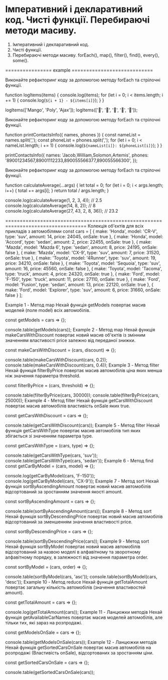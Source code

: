 # Імперативний і декларативний код. Чисті функції. Перебираючі методи масиву.

1. Імперативний і декларативний код.
2. Чисті функції.
3. Перебираючі методи масиву. forEach(), map(), filter(), find(), every(), some().

================ example ============================

<!--======================= Example 1 - Метод forEach ========================== -->

Виконайте рефакторинг коду за допомогою методу forEach та стрілочні функції.

function logItems(items) { console.log(items); for (let i = 0; i < items.length; i += 1) {
console.log(`${i + 1} - ${items[i]}`); } }

logItems(['Mango', 'Poly', 'Ajax']); logItems(['🍎', '🍇', '🍑', '🍌', '🍋']);

<!--======================= Example 2 - Метод forEach ========================== -->

Виконайте рефакторинг коду за допомогою методу forEach та стрілочні функції.

function printContactsInfo({ names, phones }) { const nameList = names.split(','); const phoneList =
phones.split(','); for (let i = 0; i < nameList.length; i += 1) {
console.log(`${nameList[i]}: ${phoneList[i]}`); } }

printContactsInfo({ names: 'Jacob,William,Solomon,Artemis', phones:
'89001234567,89001112233,890055566377,890055566300', });

<!--======================= Example 3 - Метод forEach ========================== -->

Виконайте рефакторинг коду за допомогою методу forEach та стрілочні функції.

function calсulateAverage(...args) { let total = 0; for (let i = 0; i < args.length; i++) { total +=
args[i]; } return total / args.length; }

console.log(calсulateAverage(1, 2, 3, 4)); // 2.5 console.log(calсulateAverage(14, 8, 2)); // 8
console.log(calсulateAverage(27, 43, 2, 8, 36)); // 23.2

================================================================================== Колекція об'єктів
для всіх прикладів з автомобілями const cars = [ { make: 'Honda', model: 'CR-V', type: 'suv',
amount: 14, price: 24045, onSale: true }, { make: 'Honda', model: 'Accord', type: 'sedan', amount:
2, price: 22455, onSale: true }, { make: 'Mazda', model: 'Mazda 6', type: 'sedan', amount: 8, price:
24195, onSale: false }, { make: 'Mazda', model: 'CX-9', type: 'suv', amount: 7, price: 31520,
onSale: true }, { make: 'Toyota', model: '4Runner', type: 'suv', amount: 19, price: 34210, onSale:
false }, { make: 'Toyota', model: 'Sequoia', type: 'suv', amount: 16, price: 45560, onSale: false },
{ make: 'Toyota', model: 'Tacoma', type: 'truck', amount: 4, price: 24320, onSale: true }, { make:
'Ford', model: 'F-150', type: 'truck', amount: 11, price: 27110, onSale: true }, { make: 'Ford',
model: 'Fusion', type: 'sedan', amount: 13, price: 22120, onSale: true }, { make: 'Ford', model:
'Explorer', type: 'suv', amount: 6, price: 31660, onSale: false } ];


 Example 1 - Метод map Нехай
функція getModels повертає масив моделей (поле model) всіх автомобілів.

const getModels = cars => {};

console.table(getModels(cars)); Example 2 - Метод map Нехай функція makeCarsWithDiscount повертає
новий масив об'єктів із змінним значенням властивості price залежно від переданої знижки.

const makeCarsWithDiscount = (cars, discount) => {};

console.table(makeCarsWithDiscount(cars, 0.2)); console.table(makeCarsWithDiscount(cars, 0.4));
Example 3 - Метод filter Нехай функція filterByPrice повертає масив автомобілів ціна яких менша ніж
значення параметра threshold.

const filterByPrice = (cars, threshold) => {};

console.table(filterByPrice(cars, 30000)); console.table(filterByPrice(cars, 25000)); Example 4 -
Метод filter Нехай функція getCarsWithDiscount повертає масив автомобілів властивість onSale яких
true.

const getCarsWithDiscount = cars => {};

console.table(getCarsWithDiscount(cars)); Example 5 - Метод filter Нехай функція getCarsWithType
повертає масив автомобілів тип яких збігається зі значенням параметра type.

const getCarsWithType = (cars, type) => {};

console.table(getCarsWithType(cars, 'suv')); console.table(getCarsWithType(cars, 'sedan')); Example
6 - Метод find const getCarByModel = (cars, model) => {};

console.log(getCarByModel(cars, 'F-150')); console.log(getCarByModel(cars, 'CX-9')); Example 7 -
Метод sort Нехай функція sortByAscendingAmount повертає новий масив автомобілів відсортований за
зростанням значення якості amount.

const sortByAscendingAmount = cars => {};

console.table(sortByAscendingAmount(cars)); Example 8 - Метод sort Нехай функція
sortByDescendingPrice повертає новий масив автомобілів відсортований за зменшенням значення
властивості price.

const sortByDescendingPrice = cars => {};

console.table(sortByDescendingPrice(cars)); Example 9 - Метод sort Нехай функція sortByModel
повертає новий масив автомобілів відсортований за назвою моделі в алфавітному та зворотному
алфавітному порядку, в залежності від значення параметра order.

const sortByModel = (cars, order) => {};

console.table(sortByModel(cars, 'asc')); console.table(sortByModel(cars, 'desc')); Example 10 -
Метод reduce Нехай функція getTotalAmount повертає загальну кількість автомобілів (значення
властивостей amount).

const getTotalAmount = cars => {};

console.log(getTotalAmount(cars)); Example 11 - Ланцюжки методів Нехай функція getAvailableCarNames
повертає масив моделей автомобілів, але тільки тих, які зараз на розпродажі.

const getModelsOnSale = cars => {};

console.table(getModelsOnSale(cars)); Example 12 - Ланцюжки методів Нехай функція
getSortedCarsOnSale повертає масив автомобілів на розпродажі (Властивість onSale), відсортованих за
зростанням ціни.

const getSortedCarsOnSale = cars => {};

console.table(getSortedCarsOnSale(cars));
